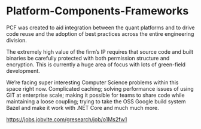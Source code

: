 # Platform-Components-Frameworks

PCF was created to aid integration between the quant platforms and to drive code reuse and the adoption of best practices across 
the entire engineering division. 

The extremely high value of the firm’s IP requires that source code and built binaries be carefully protected with both permission 
structure and encryption. This is currently a huge area of focus with lots of green-field development.

We’re facing super interesting Computer Science problems within this space right now. Complicated caching; solving performance issues of 
using GIT at enterprise scale; making it possible for teams to share code while maintaining a loose coupling; trying to take 
the OSS Google build system Bazel and make it work with .NET Core and much much more.

https://jobs.jobvite.com/gresearch/job/o1Ms2fw1
